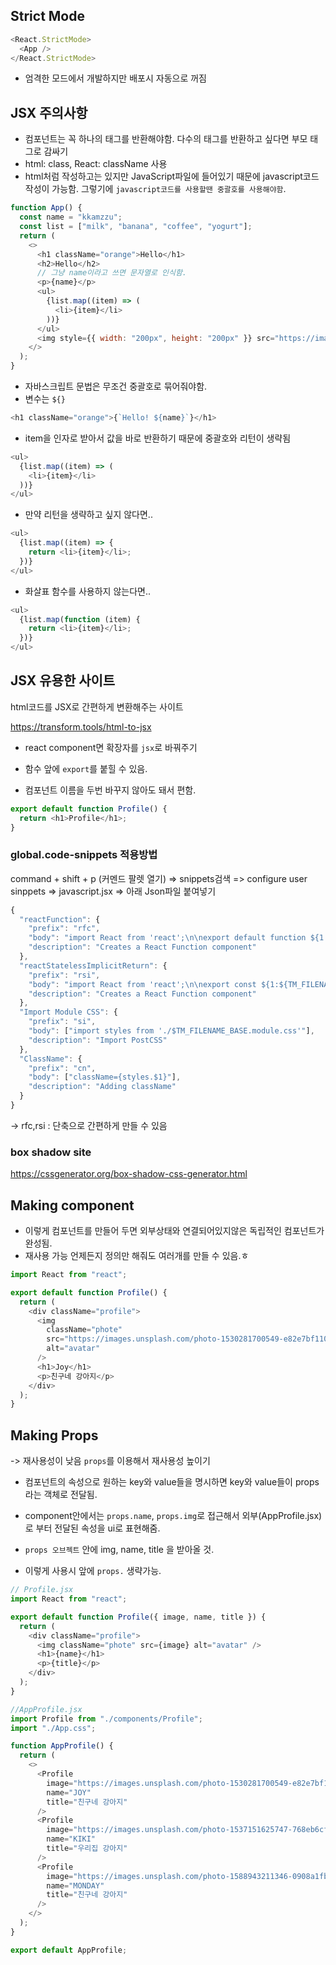 ## Strict Mode

```js
<React.StrictMode>
  <App />
</React.StrictMode>
```

- 엄격한 모드에서 개발하지만 배포시 자동으로 꺼짐

## JSX 주의사항

- 컴포넌트는 꼭 하나의 태그를 반환해야함. 다수의 태그를 반환하고 싶다면 부모 태그로 감싸기
- html: class, React: className 사용
- html처럼 작성하고는 있지만 JavaScript파일에 들어있기 때문에 javascript코드 작성이 가능함. 그렇기에 `javascript코드를 사용할땐 중괄호를 사용해야함`.

```js
function App() {
  const name = "kkamzzu";
  const list = ["milk", "banana", "coffee", "yogurt"];
  return (
    <>
      <h1 className="orange">Hello</h1>
      <h2>Hello</h2>
      // 그냥 name이라고 쓰면 문자열로 인식함.
      <p>{name}</p>
      <ul>
        {list.map((item) => (
          <li>{item}</li>
        ))}
      </ul>
      <img style={{ width: "200px", height: "200px" }} src="https://images.unsplash.com/photo-1680484006397-64f3fcd8fc14?ixlib=rb-4.0.3&ixid=MnwxMjA3fDB8MHxwaG90by1wYWdlfHx8fGVufDB8fHx8&auto=format&fit=crop&w=2787&q=80 " />
    </>
  );
}
```

- 자바스크립트 문법은 무조건 중괄호로 묶어줘야함.
- 변수는 `${}`

```js
<h1 className="orange">{`Hello! ${name}`}</h1>
```

- item을 인자로 받아서 값을 바로 반환하기 때문에 중괄호와 리턴이 생략됨

```js
<ul>
  {list.map((item) => (
    <li>{item}</li>
  ))}
</ul>
```

- 만약 리턴을 생략하고 싶지 않다면..

```js
<ul>
  {list.map((item) => {
    return <li>{item}</li>;
  })}
</ul>
```

- 화살표 함수를 사용하지 않는다면..

```js
<ul>
  {list.map(function (item) {
    return <li>{item}</li>;
  })}
</ul>
```

## JSX 유용한 사이트

html코드를 JSX로 간편하게 변환해주는 사이트

https://transform.tools/html-to-jsx

- react component면 확장자를 `jsx`로 바꿔주기

- 함수 앞에 `export`를 붙힐 수 있음.
- 컴포넌트 이름을 두번 바꾸지 않아도 돼서 편함.

```js
export default function Profile() {
  return <h1>Profile</h1>;
}
```

### global.code-snippets 적용방법

command + shift + p (커멘드 팔렛 열기) => snippets검색 => configure user sinppets => javascript.jsx => 아래 Json파일 붙여넣기

```js
{
  "reactFunction": {
    "prefix": "rfc",
    "body": "import React from 'react';\n\nexport default function ${1:${TM_FILENAME_BASE}}() {\n\treturn (\n\t\t<div>\n\t\t\t\n\t\t</div>\n\t);\n}\n\n",
    "description": "Creates a React Function component"
  },
  "reactStatelessImplicitReturn": {
    "prefix": "rsi",
    "body": "import React from 'react';\n\nexport const ${1:${TM_FILENAME_BASE}} = (props) => (\n\t\t\t$0\n\t);",
    "description": "Creates a React Function component"
  },
  "Import Module CSS": {
    "prefix": "si",
    "body": ["import styles from './$TM_FILENAME_BASE.module.css'"],
    "description": "Import PostCSS"
  },
  "ClassName": {
    "prefix": "cn",
    "body": ["className={styles.$1}"],
    "description": "Adding className"
  }
}
```

-> rfc,rsi : 단축으로 간편하게 만들 수 있음

### box shadow site

https://cssgenerator.org/box-shadow-css-generator.html

## Making component

- 이렇게 컴포넌트를 만들어 두면 외부상태와 연결되어있지않은 독립적인 컴포넌트가 완성됨.
- 재사용 가능 언제든지 정의만 해줘도 여러개를 만들 수 있음.ㅎ

```js
import React from "react";

export default function Profile() {
  return (
    <div className="profile">
      <img
        className="phote"
        src="https://images.unsplash.com/photo-1530281700549-e82e7bf110d6?ixlib=rb-4.0.3&ixid=MnwxMjA3fDB8MHxzZWFyY2h8OXx8ZG9nfGVufDB8fDB8fA%3D%3D&auto=format&fit=crop&w=800&q=60"
        alt="avatar"
      />
      <h1>Joy</h1>
      <p>친구네 강아지</p>
    </div>
  );
}
```

## Making Props

-> 재사용성이 낮음 `props`를 이용해서 재사용성 높이기

- 컴포넌트의 속성으로 원하는 key와 value들을 명시하면 key와 value들이 props라는 객체로 전달됨.
- component안에서는 `props.name`, `props.img`로 접근해서 외부(AppProfile.jsx)로 부터 전달된 속성을 ui로 표현해줌.

- `props 오브젝트` 안에 img, name, title 을 받아올 것.
- 이렇게 사용시 앞에 `props.` 생략가능.

```js
// Profile.jsx
import React from "react";

export default function Profile({ image, name, title }) {
  return (
    <div className="profile">
      <img className="phote" src={image} alt="avatar" />
      <h1>{name}</h1>
      <p>{title}</p>
    </div>
  );
}
```

```js
//AppProfile.jsx
import Profile from "./components/Profile";
import "./App.css";

function AppProfile() {
  return (
    <>
      <Profile
        image="https://images.unsplash.com/photo-1530281700549-e82e7bf110d6?ixlib=rb-4.0.3&ixid=MnwxMjA3fDB8MHxwaG90by1wYWdlfHx8fGVufDB8fHx8&auto=format&fit=crop&w=776&q=80"
        name="JOY"
        title="친구네 강아지"
      />
      <Profile
        image="https://images.unsplash.com/photo-1537151625747-768eb6cf92b2?ixlib=rb-4.0.3&ixid=MnwxMjA3fDB8MHxwaG90by1wYWdlfHx8fGVufDB8fHx8&auto=format&fit=crop&w=770&q=80"
        name="KIKI"
        title="우리집 강아지"
      />
      <Profile
        image="https://images.unsplash.com/photo-1588943211346-0908a1fb0b01?ixlib=rb-4.0.3&ixid=MnwxMjA3fDB8MHxwaG90by1wYWdlfHx8fGVufDB8fHx8&auto=format&fit=crop&w=1035&q=80"
        name="MONDAY"
        title="친구네 강아지"
      />
    </>
  );
}

export default AppProfile;
```
